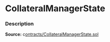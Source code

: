 # CollateralManagerState

### Description <a id="description"></a>

**Source:** c[ontracts/CollateralManagerState.sol](https://github.com/perifinance/peri-finance/blob/master/contracts/CollateralManagerState.sol)

